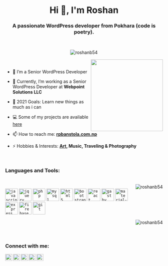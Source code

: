 <h1 align="center">Hi 👋, I'm Roshan</h1>
<h3 align="center">A passionate WordPress developer from Pokhara (code is poetry).</h3>

<br/>

<p align="center">
<img src="https://komarev.com/ghpvc/?username=roshanb54" alt="roshanb54" /> 
</p>

<img align='right' src="https://media.giphy.com/media/M9gbBd9nbDrOTu1Mqx/giphy.gif" width="230">

<br/>

- 🌱 I’m a Senior WordPress Developer

- 🔭 Currently, I’m working as a Senior WordPress Developer at **Webpoint Solutions LLC**

- 🥅 2021 Goals: Learn new things as much as i can

- 💻 Some of my projects are available [here](https://rpbanstola.com.np/#portfolio)

- 📫 How to reach me: [**rpbanstola.com.np**](https://rpbanstola.com.np/)

- ⚡ Hobbies & Interests: **[Art](https://www.facebook.com/roshanb54/), Music, Traveling & Photography**


<br />

<h3 style="marginBottom:10px" align="left">Languages and Tools: </h3>
<br/>

<img align="right" src="https://github-readme-stats.vercel.app/api/top-langs/?username=roshanb54&hide=html,css&theme=vue-dark&layout=compact&langs_count=6" alt="roshanb54" />
<p align="left" style="marginBottom:10px">
  <code><img src="https://www.vectorlogo.zone/logos/javascript/javascript-icon.svg" alt="javascript" width="40" height="40"/></code>
   <code><img src="https://www.vectorlogo.zone/logos/jquery/jquery-icon.svg" alt="jquery" width="40" height="40"/></code>
  <code><img src="https://www.vectorlogo.zone/logos/php/php-icon.svg" alt="php" width="40" height="40"/></code>
  <code><img src="https://www.vectorlogo.zone/logos/mysql/mysql-icon.svg" alt="mysql" width="40" height="40"/></code>
  <code><img src="https://www.vectorlogo.zone/logos/w3_html5/w3_html5-icon.svg" alt="html5" width="40" height="40"/></code>
  <code><img src="https://www.vectorlogo.zone/logos/getbootstrap/getbootstrap-icon.svg" alt="bootstrap" width="40" height="40"/></code>
  <code><img src="https://www.vectorlogo.zone/logos/reactjs/reactjs-icon.svg" alt="react" width="40" height="40"/></code>
  <code><img src="https://www.vectorlogo.zone/logos/gatsbyjs/gatsbyjs-icon.svg" alt="gastby" width="40" height="40"/></code>
  <code><img src="https://material-ui.com/static/logo.png" alt="material-ui" width="40" height="40"/></code>
  <code><img src="https://www.vectorlogo.zone/logos/expressjs/expressjs-icon.svg" alt="express" width="40" height="40"/></code>
  <code><img src="https://www.vectorlogo.zone/logos/firebase/firebase-icon.svg" alt="firebase" width="40" height="40"/></code>
  <code><img src="https://www.vectorlogo.zone/logos/git-scm/git-scm-icon.svg" alt="git" width="40" height="40"/></code>
</p>


<img align="right" src="https://github-readme-stats.vercel.app/api?username=roshanb54&show_icons=true&theme=vue-dark&hide=issues" alt="roshanb54" />


<br/>
<br/>
<br/>

### Connect with me:


[<img align="left" alt="rrg" width="22px" src="https://img.icons8.com/wired/64/000000/domain.png" />](https://www.rpbanstola.com.np)
[<img align="left" alt="rrg | facebook" width="22px" src="https://cdn.jsdelivr.net/npm/simple-icons@v3/icons/facebook.svg" />](https://fb.com/roshan54)
[<img align="left" alt="rrg | Twitter" width="22px" src="https://cdn.jsdelivr.net/npm/simple-icons@v3/icons/twitter.svg" />](https://twitter.com/roshanb541)
[<img align="left" alt="rrg | LinkedIn" width="22px" src="https://cdn.jsdelivr.net/npm/simple-icons@v3/icons/linkedin.svg" />](https://www.linkedin.com/in/roshan-banstola-997a0069/)
[<img align="left" alt="rrg | Instagram" width="22px" src="https://cdn.jsdelivr.net/npm/simple-icons@v3/icons/instagram.svg" />](https://instagram.com/roshanb54)
